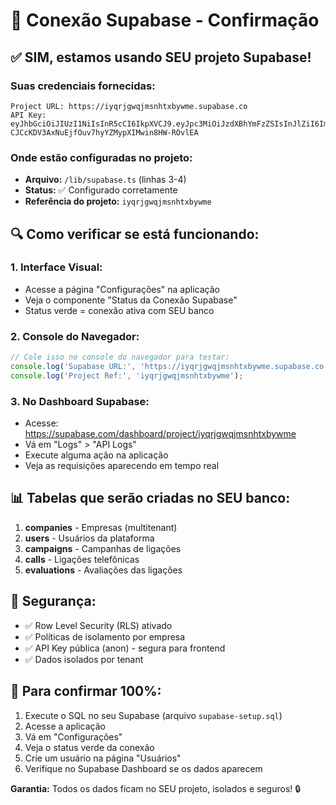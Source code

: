# 🔗 Conexão Supabase - Confirmação

## ✅ **SIM, estamos usando SEU projeto Supabase!**

### Suas credenciais fornecidas:
```
Project URL: https://iyqrjgwqjmsnhtxbywme.supabase.co
API Key: eyJhbGciOiJIUzI1NiIsInR5cCI6IkpXVCJ9.eyJpc3MiOiJzdXBhYmFzZSIsInJlZiI6Iml5cXJqZ3dxam1zbmh0eGJ5d21lIiwicm9sZSI6ImFub24iLCJpYXQiOjE3NTAxODM0NDYsImV4cCI6MjA2NTc1OTQ0Nn0.-CJCcKDV3AxNuEjfOuv7hyYZMypXIMwin8HW-ROvlEA
```

### Onde estão configuradas no projeto:
- **Arquivo:** `/lib/supabase.ts` (linhas 3-4)
- **Status:** ✅ Configurado corretamente
- **Referência do projeto:** `iyqrjgwqjmsnhtxbywme`

## 🔍 Como verificar se está funcionando:

### 1. **Interface Visual:**
- Acesse a página "Configurações" na aplicação
- Veja o componente "Status da Conexão Supabase"
- Status verde = conexão ativa com SEU banco

### 2. **Console do Navegador:**
```javascript
// Cole isso no console do navegador para testar:
console.log('Supabase URL:', 'https://iyqrjgwqjmsnhtxbywme.supabase.co');
console.log('Project Ref:', 'iyqrjgwqjmsnhtxbywme');
```

### 3. **No Dashboard Supabase:**
- Acesse: https://supabase.com/dashboard/project/iyqrjgwqjmsnhtxbywme
- Vá em "Logs" > "API Logs"
- Execute alguma ação na aplicação
- Veja as requisições aparecendo em tempo real

## 📊 Tabelas que serão criadas no SEU banco:

1. **companies** - Empresas (multitenant)
2. **users** - Usuários da plataforma
3. **campaigns** - Campanhas de ligações
4. **calls** - Ligações telefônicas
5. **evaluations** - Avaliações das ligações

## 🔐 Segurança:

- ✅ Row Level Security (RLS) ativado
- ✅ Políticas de isolamento por empresa
- ✅ API Key pública (anon) - segura para frontend
- ✅ Dados isolados por tenant

## 🚀 Para confirmar 100%:

1. Execute o SQL no seu Supabase (arquivo `supabase-setup.sql`)
2. Acesse a aplicação
3. Vá em "Configurações"
4. Veja o status verde da conexão
5. Crie um usuário na página "Usuários"
6. Verifique no Supabase Dashboard se os dados aparecem

**Garantia:** Todos os dados ficam no SEU projeto, isolados e seguros! 🔒
